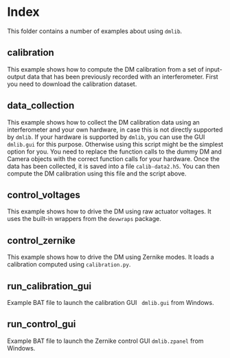 # Index

This folder contains a number of examples about using `dmlib`.

## calibration

This example shows how to compute the DM calibration from a set of input-output
data that has been previously recorded with an interferometer. First you need
to download the calibration dataset.

## data_collection
This example shows how to collect the DM calibration data using an
interferometer and your own hardware, in case this is not directly supported by
`dmlib`. If your hardware is supported by `dmlib`, you can use the GUI
`dmlib.gui` for this purpose. Otherwise using this script might be the simplest
option for you. You need to replace the function calls to the dummy DM and
Camera objects with the correct function calls for your hardware. Once the data
has been collected, it is saved into a file `calib-data2.h5`. You can then
compute the DM calibration using this file and the script above.

## control_voltages
This example shows how to drive the DM using raw actuator voltages. It uses the
built-in wrappers from the `devwraps` package.

## control_zernike
This example shows how to drive the DM using Zernike modes. It loads a
calibration computed using `calibration.py`.

## run_calibration_gui
Example BAT file to launch the calibration GUI ` dmlib.gui` from Windows.

## run_control_gui
Example BAT file to launch the Zernike control GUI `dmlib.zpanel` from Windows.
